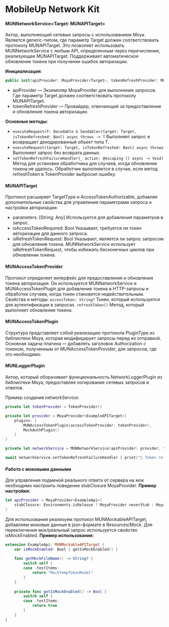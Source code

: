 # MobileUp Network Kit

#### MUNNetworkService<Target: MUNAPITarget>

Актор, выполняющий сетевые запросы с использованием Moya. Является generic-типом, где параметр Target должен соответствовать протоколу MUNAPITarget. Это позволяет использовать MUNNetworkService с любым API, определенным через перечисление, реализующее MUNAPITarget. Поддерживает автоматическое обновление токена при получении ошибок авторизации.

**Инициализация**:
```swift
public init(apiProvider: MoyaProvider<Target>, tokenRefreshProvider: MUNAccessTokenProvider)
```
- apiProvider — Экземпляр MoyaProvider для выполнения запросов. Где параметр Target должен соответствовать протоколу MUNAPITarget.
- tokenRefreshProvider — Провайдер, отвечающий за предоставление и обновление токена авторизации.

**Основные методы**:
- `executeRequest<T: Decodable & Sendable>(target: Target, isTokenRefreshed: Bool) async throws -> T`  Выполняет запрос и возвращает декодированный объект типа T.
- `executeRequest(target: Target, isTokenRefreshed: Bool) async throws` Выполняет запрос без возврата данных.
- `setTokenRefreshFailureHandler(_ action: @escaping () async -> Void)` Метод для установки обработчика для случаев, когда обновление токена не удалось. Обработчик выполняется в случае, если метод refreshToken в TokenProvider выбросил ошибку.

#### MUNAPITarget 
 Протокол расширяет TargetType и AccessTokenAuthorizable, добавляя дополнительные свойства для управления параметрами запроса и настройки авторизации:
- parameters: [String: Any] Используется для добавления параметров в запрос. 
- isAccessTokenRequired: Bool Указывает, требуется ли токен авторизации для данного запроса.
- isRefreshTokenRequest: Bool Указывает, является ли запрос запросом для обновления токена. MUNNetworkService использует isRefreshTokenRequest, чтобы избежать бесконечных циклов при обновлении токена.

#### MUNAccessTokenProvider
Протокол определяет интерфейс для предоставления и обновления токена авторизации. Он используется MUNNetworkService и MUNAccessTokenPlugin для добавления токена в HTTP-запросы и обработки случаев, когда токен становится недействительным.
 Свойства и методы:
`accessToken: String?` Токен, который используется для аутентификации в запросах.
`refreshToken()` Метод, который выполняет обновление токена.

#### MUNAccessTokenPlugin
Структура представляет собой реализацию протокола PluginType из библиотеки Moya, которая модифицирует запросы перед их отправкой. Основная задача плагина — добавлять заголовок Authorization с токеном, полученным от MUNAccessTokenProvider, для запросов, где это необходимо.

#### MUNLoggerPlugin
Актор, который оборачивает функциональность NetworkLoggerPlugin из библиотеки Moya, предоставляя логирование сетевых запросов и ответов. 

Пример создания networkService:
```swift
private let tokenProvider = TokenProvider()

private let provider = MoyaProvider<ExampleAPITarget>(
    plugins: [
        MUNAccessTokenPlugin(accessTokenProvider: tokenProvider),
        MockAuthPlugin()
    ]
)

private let networkService = MUNNetworkService(apiProvider: provider, tokenRefreshProvider: tokenProvider)

await networkService.setTokenRefreshFailureHandler { print("🧨 Token refresh failed handler called") }
```

#### Работа с моковыми данными
Для управления подменой реального ответа от сервера на мок необходимо настроить поведение stubClosure MoyaProvider. 
**Пример настройки:**
```swift
let apiProvider = MoyaProvider<ExampleApi>(
    stubClosure: Environments.isRelease ? MoyaProvider.neverStub : MoyaProvider.delayedStub(1)
)
```
Для использования реализуем протокол MUNMockableAPITarget, добавляем моковые данные в json-формате в Resources/Mock. Для переключения мок/реальный запрос используется свойство isMockEnabled.
**Пример использования:**

```swift
extension ExampleApi: MUNMockableAPITarget {
    var isMockEnabled: Bool { getIsMockEnabled() }
    
    func getMockFileName() -> String? {
        switch self {
        case .testItems:
            return "MockTempTokenModel"
        }
    }
    
    private func getIsMockEnabled() -> Bool {
        switch self {
        case .testItems:
            return true
        }
    }
}
```

